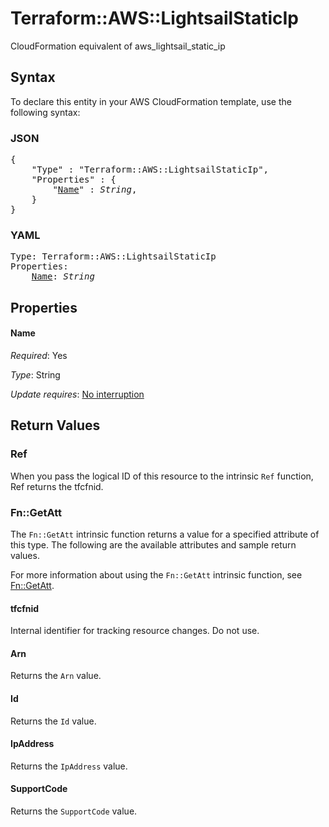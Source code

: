 # Terraform::AWS::LightsailStaticIp

CloudFormation equivalent of aws_lightsail_static_ip

## Syntax

To declare this entity in your AWS CloudFormation template, use the following syntax:

### JSON

<pre>
{
    "Type" : "Terraform::AWS::LightsailStaticIp",
    "Properties" : {
        "<a href="#name" title="Name">Name</a>" : <i>String</i>,
    }
}
</pre>

### YAML

<pre>
Type: Terraform::AWS::LightsailStaticIp
Properties:
    <a href="#name" title="Name">Name</a>: <i>String</i>
</pre>

## Properties

#### Name

_Required_: Yes

_Type_: String

_Update requires_: [No interruption](https://docs.aws.amazon.com/AWSCloudFormation/latest/UserGuide/using-cfn-updating-stacks-update-behaviors.html#update-no-interrupt)

## Return Values

### Ref

When you pass the logical ID of this resource to the intrinsic `Ref` function, Ref returns the tfcfnid.

### Fn::GetAtt

The `Fn::GetAtt` intrinsic function returns a value for a specified attribute of this type. The following are the available attributes and sample return values.

For more information about using the `Fn::GetAtt` intrinsic function, see [Fn::GetAtt](https://docs.aws.amazon.com/AWSCloudFormation/latest/UserGuide/intrinsic-function-reference-getatt.html).

#### tfcfnid

Internal identifier for tracking resource changes. Do not use.

#### Arn

Returns the <code>Arn</code> value.

#### Id

Returns the <code>Id</code> value.

#### IpAddress

Returns the <code>IpAddress</code> value.

#### SupportCode

Returns the <code>SupportCode</code> value.

